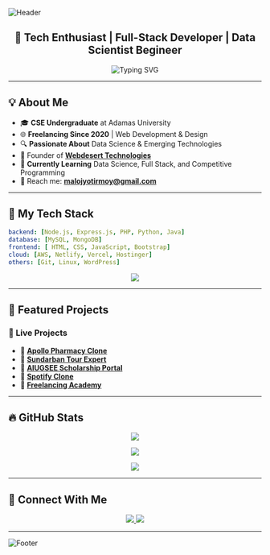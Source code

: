 ![Header](https://capsule-render.vercel.app/api?type=wave&color=0:00c6ff,100:0072ff&height=200&section=header&text=Jyotirmoy%20Malo&fontSize=40&fontColor=ffffff&animation=fadeIn)

<h2 align="center">🚀 Tech Enthusiast | Full-Stack Developer | Data Scientist Begineer </h2>

<p align="center">
  <img src="https://readme-typing-svg.demolab.com?font=Fira+Code&weight=500&pause=1000&color=0072FF&width=435&lines=Computer+Science+Engineer;Freelancer+%7C+Tech+Explorer;Building+Web+%26+AI+Solutions;Let's+Innovate!" alt="Typing SVG" />
</p>

---

## 💡 About Me

- 🎓 **CSE Undergraduate** at Adamas University
- 🌐 **Freelancing Since 2020** | Web Development & Design
- 🔍 **Passionate About** Data Science & Emerging Technologies
- 🏢 Founder of **[Webdesert Technologies](https://webdesert.in)**
- 🎯 **Currently Learning** Data Science, Full Stack, and Competitive Programming
- 📩 Reach me: **[malojyotirmoy@gmail.com](mailto:malojyotirmoy@gmail.com)**

---

## 🚀 My Tech Stack

```yaml
backend: [Node.js, Express.js, PHP, Python, Java]
database: [MySQL, MongoDB]
frontend: [ HTML, CSS, JavaScript, Bootstrap]
cloud: [AWS, Netlify, Vercel, Hostinger]
others: [Git, Linux, WordPress]
```

<p align="center">
  <img src="https://skillicons.dev/icons?i=html,css,js,nodejs,php,mysql,mongodb,bootstrap,c,cpp,python,java,git,aws,linux,wordpress" />
</p>

---

## 📌 Featured Projects

### 🚀 Live Projects
- 🔹 **[Apollo Pharmacy Clone](https://apollopharma.netlify.app/)**
- 🔹 **[Sundarban Tour Expert](https://sundarbantourexpert.com/)**
- 🔹 **[AIUGSEE Scholarship Portal](https://aiugsee.co.in/)**
- 🔹 **[Spotify Clone](https://spotify-clone-malo.netlify.app/)**
- 🔹 **[Freelancing Academy](https://academy.aiugsee.co.in/)**

---

## 🔥 GitHub Stats

<p align="center">
  <img src="https://github-readme-stats.vercel.app/api?username=jyotirmoycrick&show_icons=true&theme=radical" />
</p>

<p align="center">
  <img src="https://github-readme-streak-stats.herokuapp.com/?user=jyotirmoycrick&theme=radical" />
</p>

<p align="center">
  <img src="https://github-readme-stats.vercel.app/api/top-langs/?username=jyotirmoycrick&layout=compact&theme=radical" />
</p>

---

## 🤝 Connect With Me

<p align="center">
  <a href="https://linkedin.com/in/jyotirmoy-malo-63827923b" target="blank">
    <img src="https://img.shields.io/badge/LinkedIn-blue?style=for-the-badge&logo=linkedin" />
  </a>
  <a href="https://twitter.com/jyotirmoymalo" target="blank">
    <img src="https://img.shields.io/badge/Twitter-%231DA1F2.svg?style=for-the-badge&logo=twitter&logoColor=white" />
  </a>
</p>

---

![Footer](https://capsule-render.vercel.app/api?section=footer&type=wave&color=0072ff)
